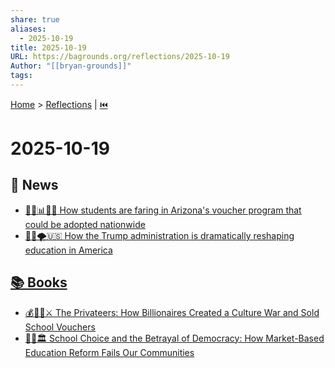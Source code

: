 ```yaml
---
share: true
aliases:
  - 2025-10-19
title: 2025-10-19
URL: https://bagrounds.org/reflections/2025-10-19
Author: "[[bryan-grounds]]"
tags:
---
```

[Home](../index.md) > [Reflections](./index.md) | [⏮️](./2025-10-18.md)  
# 2025-10-19  
## 📰 News  
- [🏫💸📊🇺🇸 How students are faring in Arizona's voucher program that could be adopted nationwide](../videos/how-students-are-faring-in-arizonas-voucher-program-that-could-be-adopted-nationwide.md)  
- [🧑‍🏫🌪️🇺🇸 How the Trump administration is dramatically reshaping education in America](../videos/how-the-trump-administration-is-dramatically-reshaping-education-in-america.md)  
  
## [📚 Books](../books/index.md)  
- [💰🧑‍🏫⚔️ The Privateers: How Billionaires Created a Culture War and Sold School Vouchers](../books/the-privateers-how-billionaires-created-a-culture-war-and-sold-school-vouchers.md)  
- [🏫💔🏛️ School Choice and the Betrayal of Democracy: How Market-Based Education Reform Fails Our Communities](../books/school-choice-and-the-betrayal-of-democracy-how-market-based-education-reform-fails-our-communities.md)